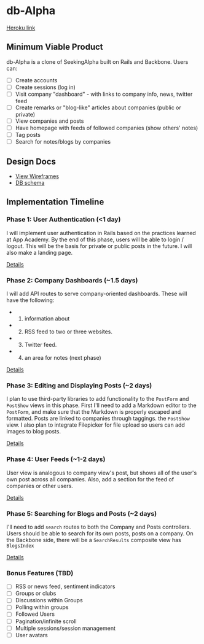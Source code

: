 # db-Alpha

[Heroku link][heroku]

[heroku]: http://pending.herokuapp.com

## Minimum Viable Product
db-Alpha is a clone of SeekingAlpha built on Rails and Backbone. Users can:

- [ ] Create accounts
- [ ] Create sessions (log in)
- [ ] Visit company "dashboard" - with links to company info, news, twitter feed
- [ ] Create remarks or "blog-like" articles about companies (public or private)
- [ ] View companies and posts
- [ ] Have homepage with feeds of followed companies (show others' notes)
- [ ] Tag posts
- [ ] Search for notes/blogs by companies

## Design Docs
* [View Wireframes][views]
* [DB schema][schema]

[views]: ./docs/views.md
[schema]: ./docs/schema.md

## Implementation Timeline

### Phase 1: User Authentication (<1 day)
I will implement user authentication in Rails based on the practices learned at
App Academy. By the end of this phase, users will be able to login / logout.
This will be the basis for private or public posts in the future. I will also
make a landing page.

[Details][phase-one]

### Phase 2: Company Dashboards (~1.5 days)
I will add API routes to serve company-oriented dashboards. These will have the
following:
* 1) information about
* 2) RSS feed to two or three websites.
* 3) Twitter feed.
* 4) an area for notes (next phase)

[Details][phase-two]

### Phase 3: Editing and Displaying Posts (~2 days)
I plan to use third-party libraries to add functionality to the `PostForm` and
`PostShow` views in this phase. First I'll need to add a Markdown editor to the
`PostForm`, and make sure that the Markdown is properly escaped and formatted.
Posts are linked to companies through taggings.
the `PostShow` view. I also plan to integrate Filepicker for file upload so
users can add images to blog posts.

[Details][phase-three]

### Phase 4: User Feeds (~1-2 days)
User view is analogous to company view's post, but shows all of the user's own post across all companies. Also, add a section for the feed of companies or other users.

[Details][phase-four]

### Phase 5: Searching for Blogs and Posts (~2 days)
I'll need to add `search` routes to both the Company and Posts controllers. Users should be able to search for its own posts, posts on a company. On the
Backbone side, there will be a `SearchResults` composite view has `BlogsIndex`

[Details][phase-five]

### Bonus Features (TBD)
- [ ] RSS or news feed, sentiment indicators
- [ ] Groups or clubs
- [ ] Discussions within Groups
- [ ] Polling within groups
- [ ] Followed Users
- [ ] Pagination/infinite scroll
- [ ] Multiple sessions/session management
- [ ] User avatars

[phase-one]: ./docs/phases/phase1.md
[phase-two]: ./docs/phases/phase2.md
[phase-three]: ./docs/phases/phase3.md
[phase-four]: ./docs/phases/phase4.md
[phase-five]: ./docs/phases/phase5.md
